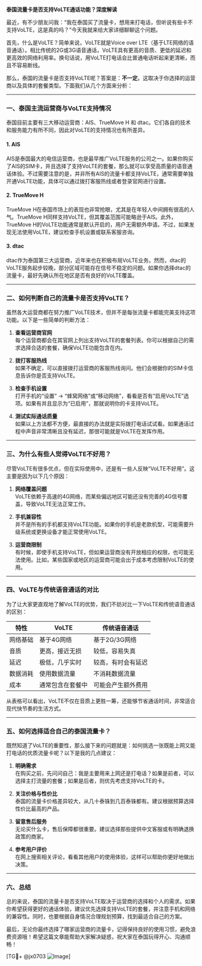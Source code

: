 **泰国流量卡是否支持VoLTE通话功能？深度解读**

最近，有不少朋友问我：“我在泰国买了流量卡，想用来打电话，但听说有些卡不支持VoLTE，这是真的吗？”今天我就来给大家详细聊聊这个问题。

首先，什么是VoLTE？简单来说，VoLTE就是Voice over LTE（基于LTE网络的语音通话）。相比传统的2G或3G语音通话，VoLTE具有更高的音质、更低的延迟和更高效的网络利用率。换句话说，用VoLTE打电话会比普通电话听起来更清晰，而且不容易断线。

那么，泰国的流量卡是否支持VoLTE呢？答案是：**不一定**。这取决于你选择的运营商以及具体的套餐类型。下面我们从几个方面来分析：

---

### 一、泰国主流运营商与VoLTE支持情况

泰国目前主要有三大移动运营商：AIS、TrueMove H 和 dtac。它们各自的技术和服务能力有所不同，因此对VoLTE的支持情况也有所差异。

#### 1. AIS
AIS是泰国最大的电信运营商，也是最早推广VoLTE服务的公司之一。如果你购买了AIS的SIM卡，并且选择了支持VoLTE的套餐，那么就可以享受高质量的语音通话体验。不过需要注意的是，并非所有AIS的流量卡都支持VoLTE，通常需要单独开通VoLTE功能，具体可以通过拨打客服热线或者登录官网进行设置。

#### 2. TrueMove H
TrueMove H在泰国市场上的表现也非常抢眼，尤其是在年轻人中间拥有很高的人气。TrueMove H同样支持VoLTE，但其覆盖范围可能略逊于AIS。此外，TrueMove H的VoLTE功能通常是默认开启的，用户无需额外申请。不过，如果发现无法使用VoLTE，建议检查手机设置或联系客服咨询。

#### 3. dtac
dtac作为泰国第三大运营商，近年来也在积极布局VoLTE业务。然而，dtac的VoLTE服务起步较晚，部分区域可能存在信号不稳定的问题。如果你选择dtac的流量卡，最好先确认所在地区是否有良好的VoLTE覆盖。

---

### 二、如何判断自己的流量卡是否支持VoLTE？

虽然各大运营商都在努力推广VoLTE技术，但并不是每张流量卡都能完美支持这项功能。以下是一些简单的判断方法：

1. **查看运营商官网**  
   每个运营商都会在其官网上列出支持VoLTE的套餐列表。你可以根据自己的需求选择合适的套餐，确保VoLTE功能包含在内。

2. **拨打客服热线**  
   如果不确定，可以直接拨打运营商的客服热线询问。他们会根据你的SIM卡信息告诉你是否支持VoLTE。

3. **检查手机设置**  
   打开手机的“设置” -> “蜂窝网络”或“移动网络”，看看是否有“启用VoLTE”选项。如果有并且显示为“已启用”，那就说明你的卡支持VoLTE。

4. **测试实际通话质量**  
   如果以上方法都不方便，最直接的办法就是实际拨打电话试试看。如果通话过程中声音非常清晰且没有延迟，那很可能就是VoLTE在发挥作用。

---

### 三、为什么有些人觉得VoLTE不好用？

尽管VoLTE有很多优点，但在实际使用中，还是有一些人反映“VoLTE不好用”。这主要是因为以下几个原因：

1. **网络覆盖问题**  
   VoLTE依赖于高速的4G网络，而某些偏远地区可能还没有完善的4G信号覆盖，导致VoLTE无法正常工作。

2. **手机兼容性**  
   并不是所有的手机都支持VoLTE功能。如果你的手机是老款机型，可能需要升级系统或更换设备才能正常使用VoLTE。

3. **运营商限制**  
   有时候，即使手机支持VoLTE，但如果运营商没有开放相应的权限，也可能无法使用。比如，某些国家或地区的运营商可能会出于成本考虑限制VoLTE的使用。

---

### 四、VoLTE与传统语音通话的对比

为了让大家更直观地了解VoLTE的优势，我们不妨对比一下VoLTE和传统语音通话的区别：

| 特性            | VoLTE                        | 传统语音通话              |
|-----------------|-----------------------------|---------------------------|
| 网络基础         | 基于4G网络                   | 基于2G/3G网络             |
| 音质             | 更高，接近无损               | 较低，容易失真            |
| 延迟             | 极低，几乎实时               | 较高，有时会有延迟        |
| 数据消耗         | 使用数据流量                 | 不消耗数据流量            |
| 成本             | 通常包含在套餐中             | 可能会产生额外费用        |

从表格可以看出，VoLTE不仅在音质上更胜一筹，还能够节省通话时间，非常适合现代快节奏的生活方式。

---

### 五、如何选择适合自己的泰国流量卡？

既然知道了VoLTE的重要性，那么接下来的问题就是：如何挑选一张既能上网又能打电话的优质流量卡呢？以下是我的几点建议：

1. **明确需求**  
   在购买之前，先问问自己：我是主要用来上网还是打电话？如果是前者，可以选择主打流量的套餐；如果是后者，则优先考虑支持VoLTE的卡。

2. **关注价格与性价比**  
   泰国的流量卡价格差异较大，从几十泰铢到几百泰铢都有。建议根据预算选择性价比最高的产品。

3. **留意售后服务**  
   无论买什么卡，售后保障都很重要。建议选择那些提供中文客服或有明确退换政策的商家。

4. **参考用户评价**  
   在网上搜索相关评论，看看其他用户的使用体验，这样可以帮助你更好地做出决策。

---

### 六、总结

总的来说，泰国的流量卡是否支持VoLTE取决于运营商的选择和个人的需求。如果你希望获得更好的通话体验，建议优先选择支持VoLTE的套餐，并注意手机和网络的兼容性。同时，也要根据自身情况合理规划预算，找到最适合自己的方案。

最后，无论你最终选择了哪家运营商的流量卡，记得保持良好的使用习惯，避免浪费资源哦！希望这篇文章能帮助大家解决疑惑，祝大家在泰国玩得开心、沟通顺畅！

[TG💪+ @jx0703 ![Image](https://github.com/user-attachments/assets/dbca1d08-cadb-493c-b0ec-ad6f7a83f270)]